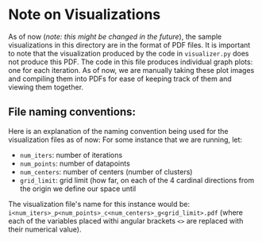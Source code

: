 # Note on Visualizations

As of now (_note: this might be changed in the future_), the sample visualizations in this directory are in the format of PDF files. It is important to note that the visualization produced by the code in `visualizer.py` does not produce this PDF. The code in this file produces individual graph plots: one for each iteration. As of now, we are manually taking these plot images and compiling them into PDFs for ease of keeping track of them and viewing them together.

## File naming conventions:
Here is an explanation of the naming convention being used for the visualization files as of now:
For some instance that we are running, let:
- `num_iters`: number of iterations
- `num_points`: number of datapoints
- `num_centers`: number of centers (number of clusters)
- `grid_limit`: grid limit (how far, on each of the 4 cardinal directions from the origin we define our space until

The visualization file's name for this instance would be: `i<num_iters>_p<num_points>_c<num_centers>_g<grid_limit>.pdf` (where each of the variables placed withi angular brackets `<>` are replaced with their numerical value).
